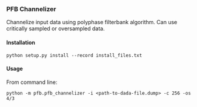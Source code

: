 ### PFB Channelizer

Channelize input data using polyphase filterbank algorithm. Can use
critically sampled or oversampled data.

#### Installation

```
python setup.py install --record install_files.txt
```

#### Usage

From command line:

```
python -m pfb.pfb_channelizer -i <path-to-dada-file.dump> -c 256 -os 4/3
```
